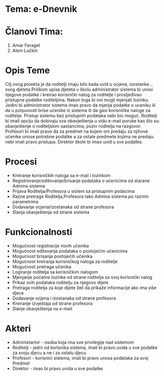 # Tema: e-Dnevnik

# Članovi Tima:

1. Amar Feraget
2. Alem Lučkin

# Opis Teme

Cilj ovog proekta je da roditelji imaju bilo kada uvid u ocjene, izostanke... svog djeteta.Prilikom upisa djeteta u školu administrator sistema bi unosi njegove podatke i  kreirao korisnički nalog za roditelje i prosljeđivao pristupne podatke roditeljima. Nakon toga bi oni mogli mjenjati lozinku. Jedini bi administrator sistema imao pravo da mjenja podatke o uceniku ili da u potpunosti brise ućenike iz sistema ili da gasi korisničke naloge za roditelje. Pristup sistemu bez pristupnih podataka nebi bio moguć.  Roditelji bi imali opciju da dobivaju sva obavještenja u vidu e-mail poruke kao što su: obavještenje o roditeljskim sastancima, poziv roditelja na razgovor. Profesori bi imali pravo da za predmet na kojem oni predaju za njihove ućenike unose potrebne podatke a za ostale predmete kojima ne predaju nebi imali pravo pristupa. Direktor škole bi imao uvid u sve podatke.

# Procesi

* Kreiranje korisničkih naloga sa e-mail i lozinkom
* Registrovanje/editovanje/brisanje podataka o ućenicima od starane Admina sistema
* Prijava Roditelja/Profesora u sistem sa pristupnim podacima
* Razne pretrage Roditelja,Profesora tako Admina sistema po raznim parametrima
* Dodavanje ocjena/izostanaka od strane profesora
* Slanja obavještenja od strane sistema

# Funkcionalnosti

* Mogućnost registracije novih učenika
* Mogućnost editovanja podataka o postojećim učenicima
* Mogućnost brisanja postojećih učenika
* Mogućnost kreiranja korisničkog naloga za roditelje
* Mogućnost pretraga učenika
* Logiranje roditelja sa korisničkim nalogom
* Mjenjanje početne lozinke od strane roditelja za svoj korisnički nalog
* Prikaz svih podataka roditelju za njegovo dijete
* Pretraga roditelja za koje dijete želi da prikaže informacije ako ima više djece
* Dodavanje ocjena i izostanaka od strane profesora
* Kreiranje izvještaja od strane profesora
* Slanje obavještenja na e-mail

# Akteri

* Administartor - osoba koja ima sve privilegije nad sistemom
* Roditelji - jedni od korisnika sistema, imali bi pravo uvida u sve podatke za svoju djecu a ne i za ostalu djecu
* Profesori - korisnici sistema, imali bi pravo unosa podataka za svoj Predmet
* Direktor - imao bi pravo uvida u sve podatke

